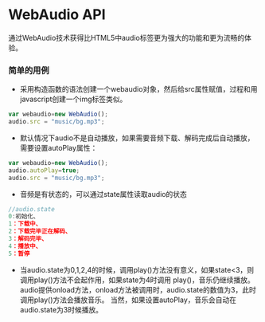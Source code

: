 # WebAudio API

通过WebAudio技术获得比HTML5中audio标签更为强大的功能和更为流畅的体验。


### 简单的用例

* 采用构造函数的语法创建一个webaudio对象，然后给src属性赋值，过程和用javascript创建一个img标签类似。

```js
var webaudio=new WebAudio();
audio.src = "music/bg.mp3";
```
* 默认情况下audio不是自动播放，如果需要音频下载、解码完成后自动播放，需要设置autoPlay属性：
```js
var webaudio=new WebAudio();
audio.autoPlay=true;
audio.src = "music/bg.mp3";
```
* 音频是有状态的，可以通过state属性读取audio的状态
```js
//audio.state
0:初始化、
1：下载中、
2：下载完毕正在解码、
3：解码完毕、
4：播放中、
5：暂停
```
* 当audio.state为0,1,2,4的时候，调用play()方法没有意义，如果state<3，则调用play()方法不会起作用，如果state为4时调用
play()，音乐仍继续播放。audio提供onload方法，onload方法被调用时，audio.state的数值为3，此时调用play()方法会播放音乐。
当然，如果设置autoPlay，音乐会自动在audio.state为3时候播放。

